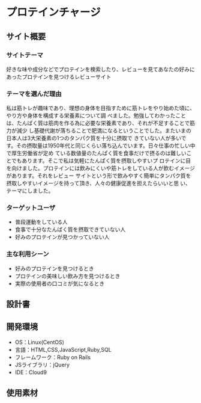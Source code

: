 # プロテインチャージ

## サイト概要
### サイトテーマ
好きな味や成分などでプロテインを検索したり、レビューを見てあなたの好みにあったプロテインを見つけるレビューサイト

### テーマを選んだ理由
私は筋トレが趣味であり、理想の身体を目指すために筋トレをやり始めた頃に、やり方や身体を構成する栄養素について調
べました。勉強してわかったことは、たんぱく質は筋肉を作る為に必要な栄養素であり、それが不足することで筋力が減少
し基礎代謝が落ちることで肥満になるということでした。またいまの日本人は3大栄養素の1つのタンパク質を十分に摂取で
きていない人が多いです。その摂取量は1950年代と同じくらい落ち込んでいます。日々仕事の忙しい中で厚生労働省が定め
ている数値量のたんぱく質を食事だけで摂るのは難しいことでもあります。そこで私は気軽にたんぱく質を摂取しやすいプ
ロテインに目を向けました。プロテインには飲みにくいや筋トレをしている人が飲むイメージがあります。それをレビュー
サイトという形で飲みやすく簡単にタンパク質を摂取しやすいイメージを持って頂き、人々の健康促進を担えたらいいと思
い、テーマにしました。

### ターゲットユーザ
* 普段運動をしている人
* 食事で十分なたんぱく質を摂取できていない人
* 好みのプロテインが見つかっていない人

### 主な利用シーン
* 好みのプロテインを見つけるとき
* プロテインの美味しい飲み方を見つけるとき
* 実際の使用者の口コミが気になるとき

## 設計書


## 開発環境
- OS：Linux(CentOS)
- 言語：HTML,CSS,JavaScript,Ruby,SQL
- フレームワーク：Ruby on Rails
- JSライブラリ：jQuery
- IDE：Cloud9

## 使用素材
